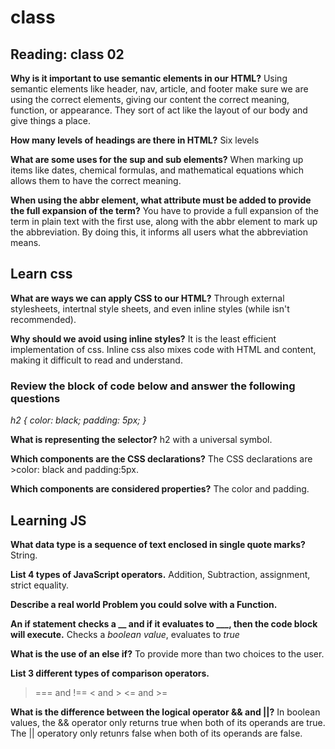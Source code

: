 # class

## Reading: class 02

**Why is it important to use semantic elements in our HTML?**
Using semantic elements like header, nav, article, and footer make sure we are using the correct elements, giving our content the correct meaning, function, or appearance. They sort of act like the layout of our body and give things a place.

**How many levels of headings are there in HTML?**
Six levels

**What are some uses for the sup and sub elements?**
When marking up items like dates, chemical formulas, and mathematical equations which allows them to have the correct meaning.

**When using the abbr element, what attribute must be added to provide the full expansion of the term?**
You have to provide a full expansion of the term in plain text with the first use, along with the abbr element to mark up the abbreviation. By doing this, it informs all users what the abbreviation means.

## Learn css

**What are ways we can apply CSS to our HTML?**
Through external stylesheets, intertnal style sheets, and even inline styles (while isn't recommended).

**Why should we avoid using inline styles?**
It is the least efficient implementation of css. Inline css also mixes code with HTML and content, making it difficult to read and understand.

### Review the block of code below and answer the following questions

*h2 {
     color: black;
     padding: 5px;
   }*

**What is representing the selector?**
h2 with a universal symbol.

**Which components are the CSS declarations?**
The CSS declarations are >color: black and padding:5px.

**Which components are considered properties?**
The color and padding.

## Learning JS

**What data type is a sequence of text enclosed in single quote marks?**
String.

**List 4 types of JavaScript operators.**
Addition, Subtraction, assignment, strict equality.

**Describe a real world Problem you could solve with a Function.**

**An if statement checks a __ and if it evaluates to ___, then the code block will execute.**
Checks a *boolean value*, evaluates to *true*

**What is the use of an else if?**
To provide more than two choices to the user.

**List 3 different types of comparison operators.**
> === and !==
> < and >
> <= and >=

**What is the difference between the logical operator && and ||?**
In boolean values, the && operator only returns true when both of its operands are true.
The || operatory only retunrs false when both of its operands are false.
